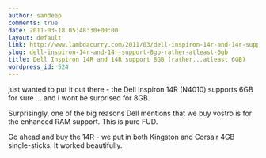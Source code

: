 ```yaml
---
author: sandeep
comments: true
date: 2011-03-18 05:48:30+00:00
layout: default
link: http://www.lambdacurry.com/2011/03/dell-inspiron-14r-and-14r-support-8gb-rather-atleast-6gb/
slug: dell-inspiron-14r-and-14r-support-8gb-rather-atleast-6gb
title: Dell Inspiron 14R and 14R support 8GB (rather...atleast 6GB)
wordpress_id: 524
---
```


just wanted to put it out there - the Dell Inspiron 14R (N4010) supports 6GB for sure ... and I wont be surprised for 8GB.

Surprisingly, one of the big reasons Dell mentions that we buy vostro is for the enhanced RAM support. This is pure FUD.

Go ahead and buy the 14R - we put in both Kingston and Corsair 4GB single-sticks. It worked beautifully.
